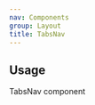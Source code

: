 ```yaml
---
nav: Components
group: Layout
title: TabsNav
---
```


## Usage

TabsNav component

<code src="./demos/index.tsx"></code>

<API></API>

